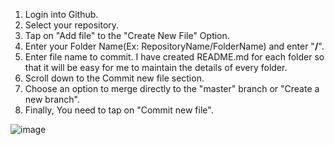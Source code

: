 1. Login into Github.
2. Select your repository.
3. Tap on "Add file" to the "Create New File" Option.
4. Enter your Folder Name(Ex: RepositoryName/FolderName) and enter "<b>/</b>".
5. Enter file name to commit. I have created README.md for each folder so that it will be easy for me to maintain the details of every folder.
6. Scroll down to the Commit new file section.
7. Choose an option to merge directly to the "master" branch or "Create a new branch".
8. Finally, You need to tap on "Commit new file".

![image](https://user-images.githubusercontent.com/8514244/141877959-301f5739-c96d-4640-bfec-48766f4c0f54.png)
